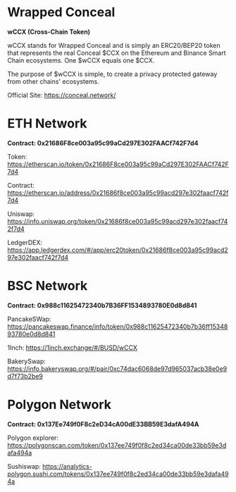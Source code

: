 # Wrapped Conceal


**wCCX (Cross-Chain Token)**

wCCX stands for Wrapped Conceal and is simply an ERC20/BEP20 token that represents the real Conceal $CCX on the Ethereum and Binance Smart Chain ecosystems. One $wCCX equals one $CCX.

The purpose of $wCCX is simple, to create a privacy protected gateway from other chains' ecosystems.

Official Site: https://conceal.network/ 


# ETH Network

**Contract: 0x21686F8ce003a95c99aCd297E302FAACf742F7d4**

Token: https://etherscan.io/token/0x21686F8ce003a95c99aCd297E302FAACf742F7d4

Contract: https://etherscan.io/address/0x21686f8ce003a95c99acd297e302faacf742f7d4

Uniswap: https://info.uniswap.org/token/0x21686f8ce003a95c99acd297e302faacf742f7d4

LedgerDEX: https://app.ledgerdex.com/#/app/erc20token/0x21686f8ce003a95c99acd297e302faacf742f7d4


# BSC Network

**Contract: 0x988c11625472340b7B36FF1534893780E0d8d841**

PancakeSWap: https://pancakeswap.finance/info/token/0x988c11625472340b7b36ff1534893780e0d8d841

1Inch: https://1inch.exchange/#/BUSD/wCCX

BakerySwap: https://info.bakeryswap.org/#/pair/0xc74dac6068de97d965037acb38e0e9d7f73b2be9


# Polygon Network

**Contract: 0x137Ee749f0F8c2eD34cA00dE33BB59E3dafA494A**

Polygon explorer: https://polygonscan.com/token/0x137ee749f0f8c2ed34ca00de33bb59e3dafa494a

Sushiswap: https://analytics-polygon.sushi.com/tokens/0x137ee749f0f8c2ed34ca00de33bb59e3dafa494a
